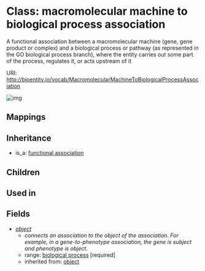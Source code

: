 # Class: macromolecular machine to biological process association


A functional association between a macromolecular machine (gene, gene product or complex) and a biological process or pathway (as represented in the GO biological process branch), where the entity carries out some part of the process, regulates it, or acts upstream of it

URI: http://bioentity.io/vocab/MacromolecularMachineToBiologicalProcessAssociation

![img](http://yuml.me/diagram/nofunky/class/\[FunctionalAssociation]^-\[MacromolecularMachineToBiologicalProcessAssociation],%20\[MacromolecularMachineToBiologicalProcessAssociation]-%20object>\[BiologicalProcess],%20)
## Mappings

## Inheritance

 *  is_a: [functional association](FunctionalAssociation.md)
## Children

## Used in

## Fields

 * _[object](object.md)_
    * _connects an association to the object of the association. For example, in a gene-to-phenotype association, the gene is subject and phenotype is object._
    * range: [biological process](BiologicalProcess.md) [required]
    * inherited from: [object](object.md)
